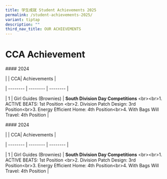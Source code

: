 ```yaml
---
title: 学生成就 Student Achievements 2025
permalink: /student-achievements-2025/
variant: tiptap
description: ""
third_nav_title: OUR ACHIEVEMENTS
---
```

<h1><strong>CCA Achievement</strong> </h1>
<p>#### 2024</p>
<p>| | CCA| Achievements |</p>
<p>| -------- | -------- | -------- |</p>
<p>| 1 | Girl Guides (Brownies) | <strong>South Division Day Competitions</strong> &lt;br&gt;&lt;br&gt;1.
ACTIVE BEATS: 1st Position &lt;br&gt;2. Division Patch Design: 3rd Position&lt;br&gt;3.
Energy Efficient Home: 4th Position&lt;br&gt;4. With Bags Will Travel:
4th Position |</p>
<p>#### 2024</p>
<p>| | CCA| Achievements |</p>
<p>| -------- | -------- | -------- |</p>
<p>| 1 | Girl Guides (Brownies) | <strong>South Division Day Competitions</strong> &lt;br&gt;&lt;br&gt;1.
ACTIVE BEATS: 1st Position &lt;br&gt;2. Division Patch Design: 3rd Position&lt;br&gt;3.
Energy Efficient Home: 4th Position&lt;br&gt;4. With Bags Will Travel:
4th Position |</p>